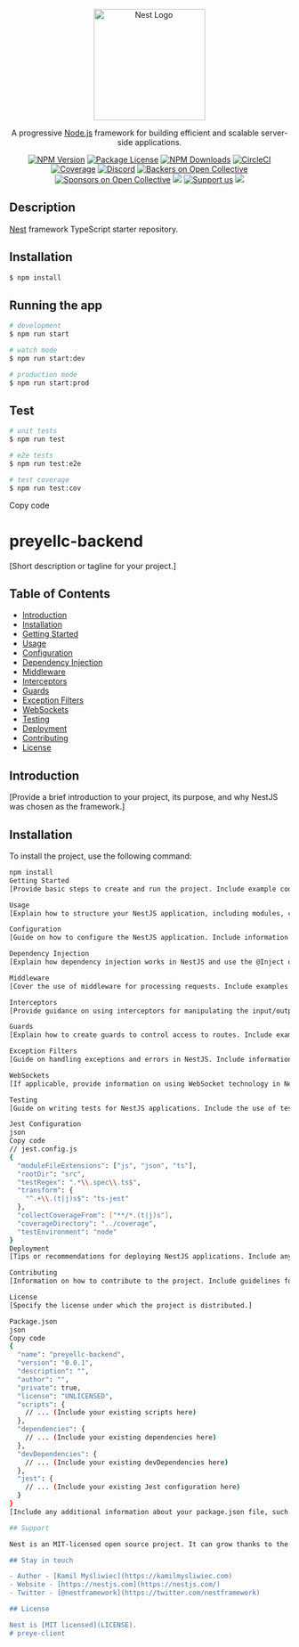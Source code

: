 <p align="center">
  <a href="http://nestjs.com/" target="blank"><img src="https://nestjs.com/img/logo-small.svg" width="200" alt="Nest Logo" /></a>
</p>

[circleci-image]: https://img.shields.io/circleci/build/github/nestjs/nest/master?token=abc123def456
[circleci-url]: https://circleci.com/gh/nestjs/nest

  <p align="center">A progressive <a href="http://nodejs.org" target="_blank">Node.js</a> framework for building efficient and scalable server-side applications.</p>
    <p align="center">
<a href="https://www.npmjs.com/~nestjscore" target="_blank"><img src="https://img.shields.io/npm/v/@nestjs/core.svg" alt="NPM Version" /></a>
<a href="https://www.npmjs.com/~nestjscore" target="_blank"><img src="https://img.shields.io/npm/l/@nestjs/core.svg" alt="Package License" /></a>
<a href="https://www.npmjs.com/~nestjscore" target="_blank"><img src="https://img.shields.io/npm/dm/@nestjs/common.svg" alt="NPM Downloads" /></a>
<a href="https://circleci.com/gh/nestjs/nest" target="_blank"><img src="https://img.shields.io/circleci/build/github/nestjs/nest/master" alt="CircleCI" /></a>
<a href="https://coveralls.io/github/nestjs/nest?branch=master" target="_blank"><img src="https://coveralls.io/repos/github/nestjs/nest/badge.svg?branch=master#9" alt="Coverage" /></a>
<a href="https://discord.gg/G7Qnnhy" target="_blank"><img src="https://img.shields.io/badge/discord-online-brightgreen.svg" alt="Discord"/></a>
<a href="https://opencollective.com/nest#backer" target="_blank"><img src="https://opencollective.com/nest/backers/badge.svg" alt="Backers on Open Collective" /></a>
<a href="https://opencollective.com/nest#sponsor" target="_blank"><img src="https://opencollective.com/nest/sponsors/badge.svg" alt="Sponsors on Open Collective" /></a>
  <a href="https://paypal.me/kamilmysliwiec" target="_blank"><img src="https://img.shields.io/badge/Donate-PayPal-ff3f59.svg"/></a>
    <a href="https://opencollective.com/nest#sponsor"  target="_blank"><img src="https://img.shields.io/badge/Support%20us-Open%20Collective-41B883.svg" alt="Support us"></a>
  <a href="https://twitter.com/nestframework" target="_blank"><img src="https://img.shields.io/twitter/follow/nestframework.svg?style=social&label=Follow"></a>
</p>
  <!--[![Backers on Open Collective](https://opencollective.com/nest/backers/badge.svg)](https://opencollective.com/nest#backer)
  [![Sponsors on Open Collective](https://opencollective.com/nest/sponsors/badge.svg)](https://opencollective.com/nest#sponsor)-->

## Description

[Nest](https://github.com/nestjs/nest) framework TypeScript starter repository.

## Installation

```bash
$ npm install
```

## Running the app

```bash
# development
$ npm run start

# watch mode
$ npm run start:dev

# production mode
$ npm run start:prod
```

## Test

```bash
# unit tests
$ npm run test

# e2e tests
$ npm run test:e2e

# test coverage
$ npm run test:cov
```


Copy code
# preyellc-backend

[Short description or tagline for your project.]

## Table of Contents

- [Introduction](#introduction)
- [Installation](#installation)
- [Getting Started](#getting-started)
- [Usage](#usage)
- [Configuration](#configuration)
- [Dependency Injection](#dependency-injection)
- [Middleware](#middleware)
- [Interceptors](#interceptors)
- [Guards](#guards)
- [Exception Filters](#exception-filters)
- [WebSockets](#websockets)
- [Testing](#testing)
- [Deployment](#deployment)
- [Contributing](#contributing)
- [License](#license)

## Introduction

[Provide a brief introduction to your project, its purpose, and why NestJS was chosen as the framework.]

## Installation

To install the project, use the following command:

```bash
npm install
Getting Started
[Provide basic steps to create and run the project. Include example code for creating a simple module or controller.]

Usage
[Explain how to structure your NestJS application, including modules, controllers, and services. Provide examples of decorators such as @Module, @Controller, and @Injectable.]

Configuration
[Guide on how to configure the NestJS application. Include information on configuration files or environment variables.]

Dependency Injection
[Explain how dependency injection works in NestJS and use the @Inject decorator.]

Middleware
[Cover the use of middleware for processing requests. Include examples of built-in middleware and how to create custom middleware.]

Interceptors
[Provide guidance on using interceptors for manipulating the input/output of controllers. Include examples of logging, caching, or modifying response structures.]

Guards
[Explain how to create guards to control access to routes. Include examples of authentication guards.]

Exception Filters
[Guide on handling exceptions and errors in NestJS. Include information on custom exception filters.]

WebSockets
[If applicable, provide information on using WebSocket technology in NestJS.]

Testing
[Guide on writing tests for NestJS applications. Include the use of testing modules, controllers, and services.]

Jest Configuration
json
Copy code
// jest.config.js
{
  "moduleFileExtensions": ["js", "json", "ts"],
  "rootDir": "src",
  "testRegex": ".*\\.spec\\.ts$",
  "transform": {
    "^.+\\.(t|j)s$": "ts-jest"
  },
  "collectCoverageFrom": ["**/*.(t|j)s"],
  "coverageDirectory": "../coverage",
  "testEnvironment": "node"
}
Deployment
[Tips or recommendations for deploying NestJS applications. Include any specific considerations for various hosting environments.]

Contributing
[Information on how to contribute to the project. Include guidelines for submitting issues or pull requests.]

License
[Specify the license under which the project is distributed.]

Package.json
json
Copy code
{
  "name": "preyellc-backend",
  "version": "0.0.1",
  "description": "",
  "author": "",
  "private": true,
  "license": "UNLICENSED",
  "scripts": {
    // ... (Include your existing scripts here)
  },
  "dependencies": {
    // ... (Include your existing dependencies here)
  },
  "devDependencies": {
    // ... (Include your existing devDependencies here)
  },
  "jest": {
    // ... (Include your existing Jest configuration here)
  }
}
[Include any additional information about your package.json file, such as notable dependencies, scripts, or configuration settings.]

## Support

Nest is an MIT-licensed open source project. It can grow thanks to the sponsors and support by the amazing backers. If you'd like to join them, please [read more here](https://docs.nestjs.com/support).

## Stay in touch

- Author - [Kamil Myśliwiec](https://kamilmysliwiec.com)
- Website - [https://nestjs.com](https://nestjs.com/)
- Twitter - [@nestframework](https://twitter.com/nestframework)

## License

Nest is [MIT licensed](LICENSE).
# preye-client
